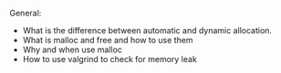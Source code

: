 General:

- What is the difference between automatic and dynamic allocation.
- What is malloc and free and how to use them
- Why and when use malloc
- How to use valgrind to check for memory leak